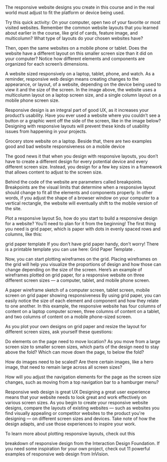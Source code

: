 The responsive website designs you create in this course and in the real world must adjust to fit the platform or device being used. 

Try this quick activity: On your computer, open two of your favorite or most visited websites. Remember the common website layouts that you learned about earlier in the course, like grid of cards, feature image, and multicolumn? What type of layouts do your chosen websites have? 

Then, open the same websites on a mobile phone or tablet. Does the website have a different layout on this smaller screen size than it did on your computer? Notice how different elements and components are organized for each screen’s dimensions.

A website sized responsively on a laptop, tablet, phone, and watch.
As a reminder, responsive web design means creating changes to the appearance, or layout, of a website, depending on the device being used to view it and the size of the screen. In the image above, the website uses a multicolumn layout on a laptop screen size, and a single column layout on a mobile phone screen size. 

Responsive design is an integral part of good UX, as it increases your product’s usability. Have you ever used a website where you couldn’t see a button or a graphic went off the side of the screen, like in the image below? Designing with responsive layouts will prevent these kinds of usability issues from happening in your projects.

Grocery store website on a laptop. Beside that, there are two examples good and bad website responsiveness on a mobile device

The good news it that when you design with responsive layouts, you don’t have to create a different design for every potential device and every different screen size. Instead, you design for a few key sizes in a framework that allows content to adjust to the screen size. 

Behind the code of the website are parameters called breakpoints. Breakpoints are the visual limits that determine when a responsive layout should change to fit all the elements and components properly. In other words, if you adjust the shape of a browser window on your computer to a vertical rectangle, the website will eventually shift to the mobile version of the site.

Plot a responsive layout
So, how do you start to build a responsive design for a website? You’ll need to plan for it from the beginning! The first thing you need is grid paper, which is paper with dots in evenly spaced rows and columns, like this: 

grid paper template
If you don’t have grid paper handy, don’t worry! There is a printable template you can use here: 
Grid Paper Template
.

Now, you can start plotting wireframes on the grid. Placing wireframes on the grid will help you visualize the proportions of design and how those can change depending on the size of the screen. Here’s an example of wireframes plotted on grid paper, for a responsive website on three different screen sizes — a computer, tablet, and mobile phone screen.

A paper wireframe sketch of a computer screen, tablet screen, mobile screen on grid paper showing responsiveness
By using grid paper, you can easily notice the size of each element and component and how they relate to one another. In this example, the responsive website has four columns of content on a laptop computer screen, three columns of content on a tablet, and two columns of content on a mobile phone-sized screen. 

As you plot your own designs on grid paper and resize the layout for different screen sizes, ask yourself these questions: 

Do elements on the page need to move location? As you move from a large screen size to smaller screen sizes, which parts of the design need to stay above the fold? Which can move down the page, to below the fold?

How do images need to be scaled? Are there certain images, like a hero image, that need to remain large across all screen sizes?

How will you adjust the navigation elements for the page as the screen size changes, such as moving from a top navigation bar to a hamburger menu? 

Responsive web design is great UX
Designing a great user experience means that your website needs to look great and work effectively on various screen sizes. As you begin to create your responsive website designs, compare the layouts of existing websites — such as websites you find visually appealing or competitor websites to the product you're designing — on different screen sizes and devices. Take note of how the design adapts, and use those experiences to inspire your work.

To learn more about plotting responsive layouts, check out this
 
breakdown of responsive design
 from the Interaction Design Foundation. If you need some inspiration for your own project, check out 
11 powerful examples of responsive web design
 from InVision.
